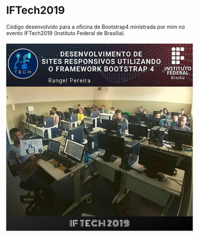 # IFTech2019

Código desenvolvido para a oficina de Bootstrap4 ministrada por mim no evento IFTech2019 (Instituto Federal de Brasília).

<h6 align="center"><kbd><img src="https://github.com/rangel-pci/files/blob/master/iftech2019.png" /></kbd></h6>

